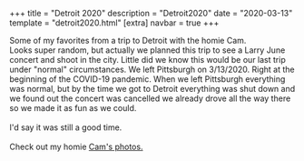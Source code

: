 +++
title = "Detroit 2020"
description = "Detroit2020"
date = "2020-03-13"
template = "detroit2020.html"
[extra]
navbar = true
+++

Some of my favorites from a trip to Detroit with the homie Cam.  
Looks super random, but actually we planned this trip to see a Larry June concert
and shoot in the city.  Little did we know this would be our last trip under "normal"
circumstances.  We left Pittsburgh on 3/13/2020.  Right at the beginning of the 
COVID-19 pandemic.  When we left Pittsburgh everything was normal, but by the time
we got to Detroit everything was shut down and we found out the concert was cancelled
we already drove all the way there so we made it as fun as we could.  
<br>
I'd say it was still a good time.  
<br>
Check out my homie [Cam's photos.](https://bamcrown.com/)

